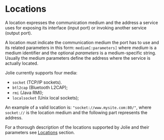 # Locations

A location expresses the communication medium and the address a service uses for exposing its interface \(input port\) or invoking another service \(output port\).

A location must indicate the communication medium the port has to use and its related parameters in this form: `medium[:parameters]`
where _medium_ is a medium identifier and the optional _parameters_ is a medium-specific string. Usually the medium parameters define the address where the service is actually located.

Jolie currently supports four media:

* `socket` \(TCP/IP sockets\).
* `btl2cap` \(Bluetooth L2CAP\);
* `rmi` \(Java RMI\);
* `localsocket` \(Unix local sockets\);

An example of a valid location is: `"socket://www.mysite.com:80/"`, where `socket://` is the location medium and the following part represents the address.

For a thorough description of the locations supported by Jolie and their parameters see [Locations](https://jolielang.gitbook.io/docs/locations/introduction) section.

